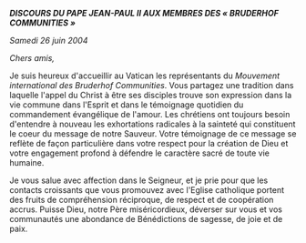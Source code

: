 ***DISCOURS DU PAPE JEAN-PAUL II* *AUX MEMBRES DES « *BRUDERHOF COMMUNITIES* »***

*Samedi 26 juin 2004*

*Chers amis,*

Je suis heureux d'accueillir au Vatican les représentants du *Mouvement international des Bruderhof Communities*. Vous partagez une tradition dans laquelle l'appel du Christ à être ses disciples trouve son expression dans la vie commune dans l'Esprit et dans le témoignage quotidien du commandement évangélique de l'amour. Les chrétiens ont toujours besoin d'entendre à nouveau les exhortations radicales à la sainteté qui constituent le coeur du message de notre Sauveur. Votre témoignage de ce message se reflète de façon particulière dans votre respect pour la création de Dieu et votre engagement profond à défendre le caractère sacré de toute vie humaine.

Je vous salue avec affection dans le Seigneur, et je prie pour que les contacts croissants que vous promouvez avec l'Eglise catholique portent des fruits de compréhension réciproque, de respect et de coopération accrus. Puisse Dieu, notre Père miséricordieux, déverser sur vous et vos communautés une abondance de Bénédictions de sagesse, de joie et de paix.